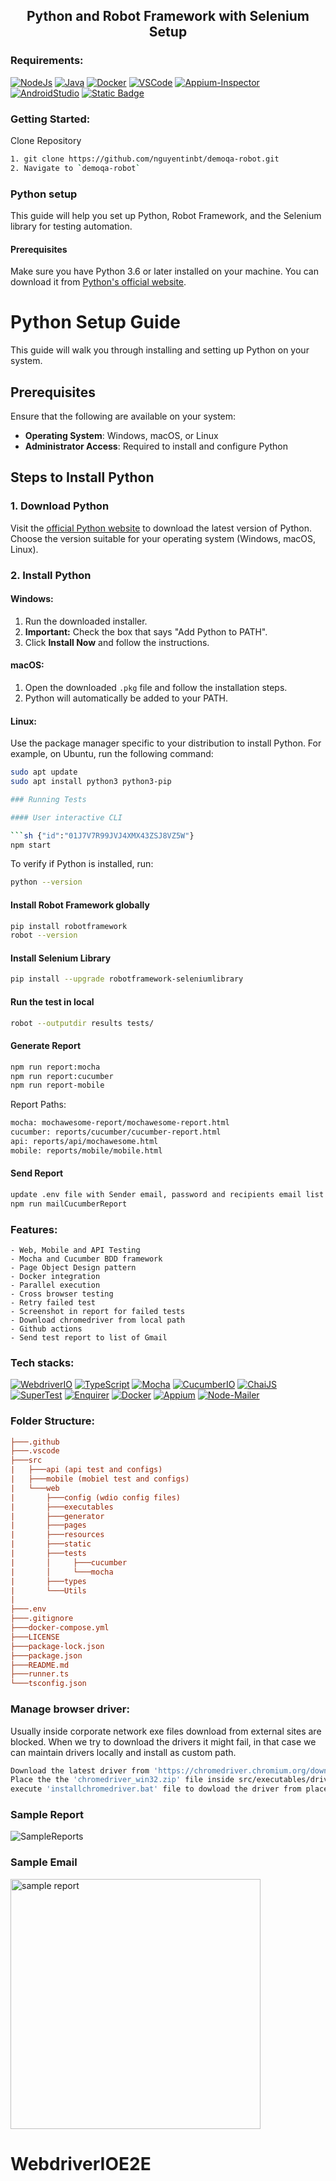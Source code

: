 <h2 align="center"> Python and Robot Framework with Selenium Setup </h2>

### Requirements:

[![NodeJs](https://img.shields.io/badge/-NodeJS%20v12%20OR%20later-%23339933?logo=npm)](https://nodejs.org/en/download/)
[![Java](https://img.shields.io/badge/-JDK-%23007396?logo=java&logoColor=black&)](https://www.oracle.com/java/technologies/downloads/)
[![Docker](https://img.shields.io/badge/-Docker-0db7ed?logo=docker&logoColor=white)](https://docs.docker.com/engine/install/)
[![VSCode](https://img.shields.io/badge/-Visual%20Studio%20Code-%233178C6?logo=visual-studio-code)](https://code.visualstudio.com/download)
[![Appium-Inspector](https://img.shields.io/badge/-Appium%20Inspector-662d91?logo=appium&logoColor=black)](https://github.com/appium/appium-inspector/releases)
[![AndroidStudio](https://img.shields.io/badge/-Android%20Studio-3DDC84?logo=android-studio&logoColor=white)](https://developer.android.com/studio)
[![Static Badge](https://img.shields.io/badge/build-passing-brightgreen)](https://developer.android.com/studio)

### Getting Started:

Clone Repository

```bash {"id":"01J7V7R99JVJ4XMX43ZJ7Q2NZW"}
1. git clone https://github.com/nguyentinbt/demoqa-robot.git
2. Navigate to `demoqa-robot`

```

### Python setup

This guide will help you set up Python, Robot Framework, and the Selenium library for testing automation.

#### Prerequisites

Make sure you have Python 3.6 or later installed on your machine. You can download it from [Python's official website](https://www.python.org/downloads/).

# Python Setup Guide

This guide will walk you through installing and setting up Python on your system.

## Prerequisites

Ensure that the following are available on your system:

- **Operating System**: Windows, macOS, or Linux
- **Administrator Access**: Required to install and configure Python

## Steps to Install Python

### 1. Download Python

Visit the [official Python website](https://www.python.org/downloads/) to download the latest version of Python. Choose the version suitable for your operating system (Windows, macOS, Linux).

### 2. Install Python

#### Windows:

1. Run the downloaded installer.
2. **Important:** Check the box that says "Add Python to PATH".
3. Click **Install Now** and follow the instructions.

#### macOS:

1. Open the downloaded `.pkg` file and follow the installation steps.
2. Python will automatically be added to your PATH.

#### Linux:

Use the package manager specific to your distribution to install Python. For example, on Ubuntu, run the following command:

```bash {"id":"01J7V9YWD83109BBB084QCHX4W"}
sudo apt update
sudo apt install python3 python3-pip

### Running Tests

#### User interactive CLI

```sh {"id":"01J7V7R99JVJ4XMX43ZSJ8VZ5W"}
npm start

```

To verify if Python is installed, run:

```bash {"id":"01J7VAJF8VKCSTK4KC9DVSV463"}
python --version

```

#### Install Robot Framework globally

```bash {"id":"01J7V7R99JVJ4XMX4401GP2VM6"}
pip install robotframework
robot --version
```

#### Install Selenium Library

```sh {"id":"01J7V7R99JVJ4XMX4404MTS8NV"}
pip install --upgrade robotframework-seleniumlibrary
```

#### Run the test in local

```sh {"id":"01J7VAR43C6J66F1REB0XFXE4C"}
robot --outputdir results tests/
```

#### Generate Report

```sh {"id":"01J7V7R99JVJ4XMX4407CG967T"}
npm run report:mocha
npm run report:cucumber
npm run report-mobile

```

Report Paths:

```sh {"id":"01J7V7R99JVJ4XMX4409TMG52G"}
mocha: mochawesome-report/mochawesome-report.html
cucumber: reports/cucumber/cucumber-report.html
api: reports/api/mochawesome.html
mobile: reports/mobile/mobile.html

```

#### Send Report

```sh {"id":"01J7V7R99JVJ4XMX440DBDPSG0"}
update .env file with Sender email, password and recipients email list
npm run mailCucumberReport

```

### Features:

    - Web, Mobile and API Testing
    - Mocha and Cucumber BDD framework
    - Page Object Design pattern
    - Docker integration
    - Parallel execution
    - Cross browser testing
    - Retry failed test
    - Screenshot in report for failed tests
    - Download chromedriver from local path
    - Github actions
    - Send test report to list of Gmail

### Tech stacks:

[![WebdriverIO](https://img.shields.io/badge/-WebdriverI/O-EA5906?logo=WebdriverIO&logoColor=white)](https://webdriver.io/)
[![TypeScript](https://img.shields.io/badge/-TypeScript-%233178C6?logo=Typescript&logoColor=black)](https://www.typescriptlang.org/)
[![Mocha](https://img.shields.io/badge/-Mocha-%238D6748?logo=Mocha&logoColor=white)](https://mochajs.org/)
[![CucumberIO](https://img.shields.io/badge/-Cucumber.io-brightgreen?logo=cucumber&logoColor=white)](https://cucumber.io/)
[![ChaiJS](https://img.shields.io/badge/-ChaiJS-FEDABD?logo=Chai&logoColor=black)](https://www.chaijs.com/)
[![SuperTest](https://img.shields.io/badge/-SuperTest-07BA82?logoColor=white)](https://github.com/visionmedia/supertest)
[![Enquirer](https://img.shields.io/badge/-Enquirer-f0db4f?logoColor=white)](https://github.com/enquirer/enquirer)
[![Docker](https://img.shields.io/badge/-Docker-0db7ed?logo=docker&logoColor=white)](https://www.docker.com/)
[![Appium](https://img.shields.io/badge/-Appium-662d91?logo=appium&logoColor=black)](https://github.com/appium/appium)
[![Node-Mailer](https://img.shields.io/badge/-Node%20Mailer-89D05C?logo=gmail&logoColor=blue)](https://github.com/nodemailer/nodemailer)

### Folder Structure:

```ini {"id":"01J7V7R99JVJ4XMX440G857VAS"}
├───.github
├───.vscode
├───src
|   ├───api (api test and configs)
|   ├───mobile (mobiel test and configs)
|   └───web
|       ├───config (wdio config files)
|       ├───executables
|       ├───generator
|       ├───pages
|       ├───resources
|       ├───static
|       ├───tests
|       │     ├───cucumber
|       │     └───mocha
|       ├───types
|       └───Utils
|
├───.env
├───.gitignore
├───docker-compose.yml
├───LICENSE
├───package-lock.json
├───package.json
├───README.md
├───runner.ts
└───tsconfig.json

```

### Manage browser driver:

Usually inside corporate network exe files download from external sites are blocked.
When we try to download the drivers it might fail, in that case we can maintain drivers
locally and install as custom path.

```bash {"id":"01J7V7R99JVJ4XMX440JGC6QJC"}
Download the latest driver from 'https://chromedriver.chromium.org/downloads'
Place the the 'chromedriver_win32.zip' file inside src/executables/drivers
execute 'installchromedriver.bat' file to dowload the driver from placed folder

```

### Sample Report

![SampleReports](https://user-images.githubusercontent.com/65847528/144699948-507b314e-9639-450c-b127-fb9b0721a2d8.gif)

### Sample Email

<img src="https://user-images.githubusercontent.com/94898700/168330995-09d88ed8-f916-493f-a43b-19b6ca58df0b.png" alt="sample report" width="400"/>
<!-- ![sample_email](https://user-images.githubusercontent.com/94898700/168330995-09d88ed8-f916-493f-a43b-19b6ca58df0b.png) -->

# WebdriverIOE2E
